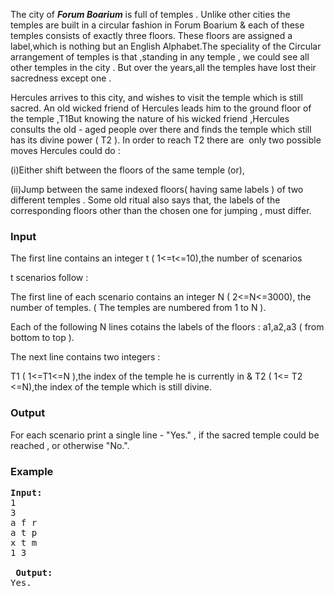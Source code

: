 <p>The city of <em><strong>Forum Boarium</strong></em> is full of temples . Unlike other cities the temples are built in a circular fashion in Forum Boarium &amp; each of these temples consists of exactly three floors. These floors are assigned a label,which is nothing but an<strong> </strong>English Alphabet.The speciality of the Circular arrangement of temples is that ,standing in any temple , we could see all other temples in the city . But over the years,all the temples have lost their sacredness except one .</p>
<p>Hercules arrives to this city, and wishes to visit the temple which is still sacred. An old wicked friend of Hercules leads him to the ground floor of the temple ,T1But knowing the nature of his wicked friend ,Hercules consults the old - aged people over there and finds the temple which still has its divine power ( T2 ). In order to reach T2 there are&nbsp; only two possible moves Hercules could do :</p>
<p>(i)Either shift between the floors of the same temple (or),</p>
<p>(ii)Jump between the same indexed floors( having same labels ) of two different temples . Some old ritual also says that, the labels of the corresponding floors other than the chosen one for jumping , must differ.</p>
<h3>Input</h3>
<p>The first line contains an integer t ( 1&lt;=t&lt;=10),the number of scenarios</p>
<p>t scenarios follow :</p>
<p>The first line of each scenario contains an integer N ( 2&lt;=N&lt;=3000), the number of temples. ( The temples are numbered from 1 to N ).</p>
<p>Each of the following N lines cotains the labels of the floors : a1,a2,a3 ( from bottom to top ).</p>
<p>The next line contains two integers :</p>
<p>T1 ( 1&lt;=T1&lt;=N ),the index of the temple he is currently in &amp; T2 ( 1&lt;= T2 &lt;=N),the index of the temple which is still divine.</p>
<h3>Output</h3>
<p>For each scenario print a single line - "Yes." , if the sacred temple could be reached , or otherwise "No.".</p>
<h3>Example</h3>
<pre><strong>Input:</strong>
1<br>3<br>a f r<br>a t p<br>x t m<br>1 3<br><br>&nbsp;<strong>Output:</strong>
Yes.
</pre>